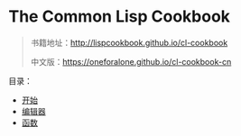 # The Common Lisp Cookbook


>书籍地址：http://lispcookbook.github.io/cl-cookbook
>
> 中文版：https://oneforalone.github.io/cl-cookbook-cn

目录：

- [开始](https://github.com/keer2345/reading-notes/blob/main/it/the-common-lisp-cookbook/chapter01.md)
- [编辑器](https://github.com/keer2345/reading-notes/blob/main/it/the-common-lisp-cookbook/chapter02.md)
- [函数](https://github.com/keer2345/reading-notes/blob/main/it/the-common-lisp-cookbook/chapter03.md)
